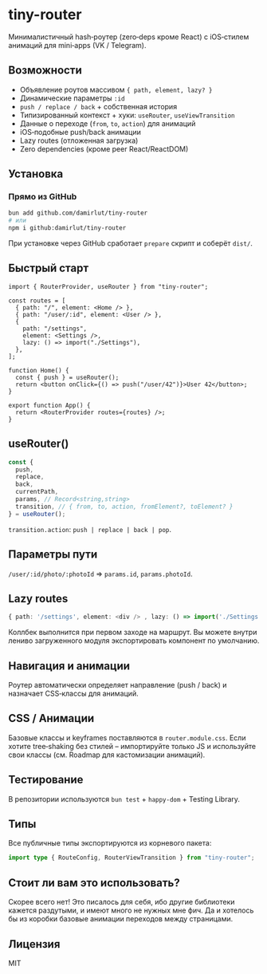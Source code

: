 # tiny-router

Минималистичный hash‑роутер (zero‑deps кроме React) с iOS‑стилем анимаций для mini‑apps (VK / Telegram).

## Возможности

- Объявление роутов массивом `{ path, element, lazy? }`
- Динамические параметры `:id`
- `push / replace / back` + собственная история
- Типизированный контекст + хуки: `useRouter`, `useViewTransition`
- Данные о переходе (`from`, `to`, `action`) для анимаций
- iOS‑подобные push/back анимации
- Lazy routes (отложенная загрузка)
- Zero dependencies (кроме peer React/ReactDOM)

## Установка

### Прямо из GitHub

```bash
bun add github.com/damirlut/tiny-router
# или
npm i github:damirlut/tiny-router
```

При установке через GitHub сработает `prepare` скрипт и соберёт `dist/`.

## Быстрый старт

```tsx
import { RouterProvider, useRouter } from "tiny-router";

const routes = [
  { path: "/", element: <Home /> },
  { path: "/user/:id", element: <User /> },
  {
    path: "/settings",
    element: <Settings />,
    lazy: () => import("./Settings"),
  },
];

function Home() {
  const { push } = useRouter();
  return <button onClick={() => push("/user/42")}>User 42</button>;
}

export function App() {
  return <RouterProvider routes={routes} />;
}
```

## useRouter()

```ts
const {
  push,
  replace,
  back,
  currentPath,
  params, // Record<string,string>
  transition, // { from, to, action, fromElement?, toElement? }
} = useRouter();
```

`transition.action`: `push | replace | back | pop`.

## Параметры пути

`/user/:id/photo/:photoId` => `params.id`, `params.photoId`.

## Lazy routes

```ts
{ path: '/settings', element: <div /> , lazy: () => import('./Settings') }
```

Коллбек выполнится при первом заходе на маршрут. Вы можете внутри лениво загруженного модуля экспортировать компонент по умолчанию.

## Навигация и анимации

Роутер автоматически определяет направление (push / back) и назначает CSS‑классы для анимаций.

## CSS / Анимации

Базовые классы и keyframes поставляются в `router.module.css`. Если хотите tree‑shaking без стилей – импортируйте только JS и используйте свои классы (см. Roadmap для кастомизации анимаций).

## Тестирование

В репозитории используются `bun test` + `happy-dom` + Testing Library.

## Типы

Все публичные типы экспортируются из корневого пакета:

```ts
import type { RouteConfig, RouterViewTransition } from "tiny-router";
```

## Стоит ли вам это использовать?

Скорее всего нет! Это писалось для себя, ибо другие библиотеки кажется раздутыми, и имеют много не нужных мне фич. Да и хотелось бы из коробки базовые анимации переходов между страницами.

## Лицензия

MIT
